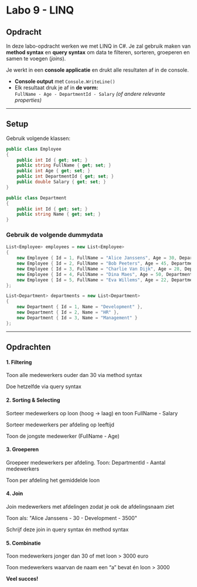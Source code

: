 # Labo 9 - LINQ

## Opdracht
In deze labo-opdracht werken we met LINQ in C#. Je zal gebruik maken van **method syntax** en **query syntax** om data te filteren, sorteren, groeperen en samen te voegen (*joins*). 

Je werkt in een **console applicatie** en drukt alle resultaten af in de console.

- **Console output** met `Console.WriteLine()`
- Elk resultaat druk je af in **de vorm:**  
  `FullName - Age - DepartmentId - Salary` *(of andere relevante properties)*

---

## Setup

Gebruik volgende klassen:

```csharp
public class Employee
{
    public int Id { get; set; }
    public string FullName { get; set; }
    public int Age { get; set; }
    public int DepartmentId { get; set; }
    public double Salary { get; set; }
}

public class Department
{
    public int Id { get; set; }
    public string Name { get; set; }
}
```
### Gebruik de volgende dummydata
```csharp
List<Employee> employees = new List<Employee>
{
    new Employee { Id = 1, FullName = "Alice Janssens", Age = 30, DepartmentId = 1, Salary = 3500 },
    new Employee { Id = 2, FullName = "Bob Peeters", Age = 45, DepartmentId = 2, Salary = 4200 },
    new Employee { Id = 3, FullName = "Charlie Van Dijk", Age = 28, DepartmentId = 1, Salary = 3100 },
    new Employee { Id = 4, FullName = "Dina Maes", Age = 50, DepartmentId = 3, Salary = 5000 },
    new Employee { Id = 5, FullName = "Eva Willems", Age = 22, DepartmentId = 2, Salary = 2800 },
};

List<Department> departments = new List<Department>
{
    new Department { Id = 1, Name = "Development" },
    new Department { Id = 2, Name = "HR" },
    new Department { Id = 3, Name = "Management" }
};
```
---

## Opdrachten
#### 1. Filtering
Toon alle medewerkers ouder dan 30 via method syntax

Doe hetzelfde via query syntax

#### 2. Sorting & Selecting
Sorteer medewerkers op loon (hoog → laag) en toon FullName - Salary

Sorteer medewerkers per afdeling op leeftijd

Toon de jongste medewerker (FullName - Age)

#### 3. Groeperen
Groepeer medewerkers per afdeling. Toon: DepartmentId - Aantal medewerkers

Toon per afdeling het gemiddelde loon
#### 4. Join
Join medewerkers met afdelingen zodat je ook de afdelingsnaam ziet

Toon als: "Alice Janssens - 30 - Development - 3500"

Schrijf deze join in query syntax én method syntax
#### 5. Combinatie
Toon medewerkers jonger dan 30 of met loon > 3000 euro

Toon medewerkers waarvan de naam een “a” bevat én loon > 3000

**Veel succes!**
